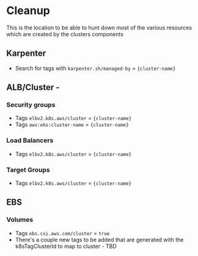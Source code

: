 # Cleanup

This is the location to be able to hunt down most of the various resources which are created by the clusters components

## Karpenter
* Search for tags with `karpenter.sh/managed-by` = `{cluster-name}`

## ALB/Cluster -
### Security groups
* Tags `elbv2.k8s.aws/cluster` = `{cluster-name}`
* Tags `aws:eks:cluster-name` = `{cluster-name}`
### Load Balancers
* Tags `elbv2.k8s.aws/cluster` = `{cluster-name}`
### Target Groups
* Tags `elbv2.k8s.aws/cluster` = `{cluster-name}`

## EBS
### Volumes
* Tags `ebs.csi.aws.com/cluster` = `true`
* There's a couple new tags to be added that are generated with the k8sTagClusterId to map to cluster - TBD

